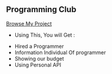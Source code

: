## Programming Club
[Browse My Project](https://www.example.com)

* Using This, You will Get :
- Hired a Programmer 
- Information Individual Of programmer
- Showing our budget
- Using Personal API
